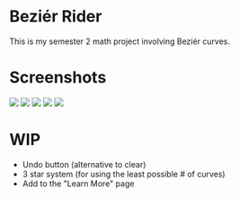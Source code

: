 # Beziér Rider
This is my semester 2 math project involving Beziér curves.

# Screenshots
![](http://i.imgur.com/RXqFEo3.png)
![](http://i.imgur.com/U5GIJVW.png)
![](http://i.imgur.com/U30HdRo.png)
![](http://i.imgur.com/k2pJFcU.png)
![](http://i.imgur.com/JVafAto.png)

# WIP
- Undo button (alternative to clear)
- 3 star system (for using the least possible # of curves)
- Add to the "Learn More" page


